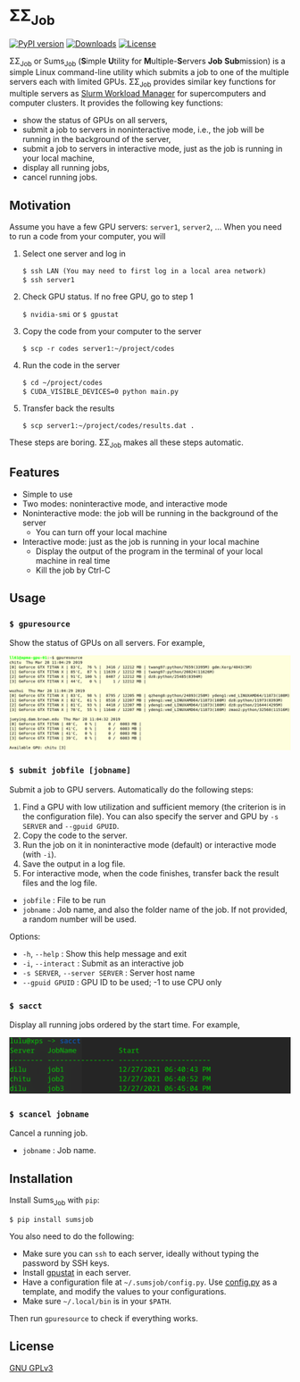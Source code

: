 # &Sigma;&Sigma;<sub>Job</sub>

[![PyPI version](https://badge.fury.io/py/SumsJob.svg)](https://badge.fury.io/py/SumsJob)
[![Downloads](https://pepy.tech/badge/sumsjob)](https://pepy.tech/project/sumsjob)
[![License](https://img.shields.io/github/license/lululxvi/sumsjob)](https://github.com/lululxvi/sumsjob/blob/master/LICENSE)

&Sigma;&Sigma;<sub>Job</sub> or Sums<sub>Job</sub> (**S**imple **U**tility for **M**ultiple-**S**ervers **Job** **Sub**mission) is a simple Linux command-line utility which submits a job to one of the multiple servers each with limited GPUs. &Sigma;&Sigma;<sub>Job</sub> provides similar key functions for multiple servers as [Slurm Workload Manager](https://slurm.schedmd.com) for supercomputers and computer clusters. It provides the following key functions:

- show the status of GPUs on all servers,
- submit a job to servers in noninteractive mode, i.e., the job will be running in the background of the server,
- submit a job to servers in interactive mode, just as the job is running in your local machine,
- display all running jobs,
- cancel running jobs.

## Motivation

Assume you have a few GPU servers: `server1`, `server2`, ... When you need to run a code from your computer, you will

1. Select one server and log in

       $ ssh LAN (You may need to first log in a local area network)
       $ ssh server1

1. Check GPU status. If no free GPU, go to step 1

   `$ nvidia-smi` or `$ gpustat`

1. Copy the code from your computer to the server

       $ scp -r codes server1:~/project/codes

1. Run the code in the server

       $ cd ~/project/codes
       $ CUDA_VISIBLE_DEVICES=0 python main.py

1. Transfer back the results

       $ scp server1:~/project/codes/results.dat .

These steps are boring. &Sigma;&Sigma;<sub>Job</sub> makes all these steps automatic.

## Features

- Simple to use
- Two modes: noninteractive mode, and interactive mode
- Noninteractive mode: the job will be running in the background of the server
    + You can turn off your local machine
- Interactive mode: just as the job is running in your local machine
    + Display the output of the program in the terminal of your local machine in real time
    + Kill the job by Ctrl-C

## Usage

### `$ gpuresource`

Show the status of GPUs on all servers. For example,

![](https://github.com/lululxvi/sumsjob/blob/master/docs/figs/gpuresource.png)

### `$ submit jobfile [jobname]`

Submit a job to GPU servers. Automatically do the following steps:

1. Find a GPU with low utilization and sufficient memory (the criterion is in the configuration file). You can also specify the server and GPU by `-s SERVER` and `--gpuid GPUID`.
1. Copy the code to the server.
1. Run the job on it in noninteractive mode (default) or interactive mode (with `-i`).
1. Save the output in a log file.
1. For interactive mode, when the code finishes, transfer back the result files and the log file.

- `jobfile` : File to be run
- `jobname` : Job name, and also the folder name of the job. If not provided, a random number will be used.

Options:

- `-h`, `--help` : Show this help message and exit
- `-i`, `--interact` : Submit as an interactive job
- `-s SERVER`, `--server SERVER` : Server host name
- `--gpuid GPUID` : GPU ID to be used; -1 to use CPU only

### `$ sacct`

Display all running jobs ordered by the start time. For example,

![](https://github.com/lululxvi/sumsjob/blob/master/docs/figs/sacct.png)

### `$ scancel jobname`

Cancel a running job.

- `jobname` : Job name.

## Installation

Install Sums<sub>Job</sub> with `pip`:

```
$ pip install sumsjob
```

You also need to do the following:

- Make sure you can `ssh` to each server, ideally without typing the password by SSH keys.
- Install [gpustat](https://github.com/wookayin/gpustat) in each server.
- Have a configuration file at `~/.sumsjob/config.py`. Use [config.py](https://github.com/lululxvi/sumsjob/blob/master/sumsjob/config.py) as a template, and modify the values to your configurations.
- Make sure `~/.local/bin` is in your `$PATH`.

Then run `gpuresource` to check if everything works.

## License

[GNU GPLv3](LICENSE)
